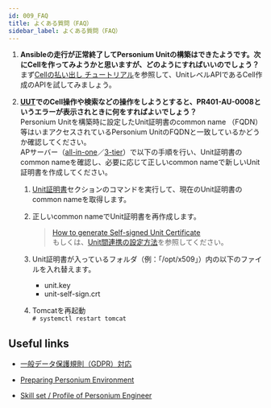 ```yaml
---
id: 009_FAQ
title: よくある質問（FAQ）  
sidebar_label: よくある質問（FAQ）  
---
```


1. **Ansibleの走行が正常終了してPersonium Unitの構築はできたようです。次にCellを作ってみようかと思いますが、どのようにすればいいのでしょう？**  
まず[Cellの払い出し チュートリアル](../unit-administrator/tutorial#sect5.1)を参照して、UnitレベルAPIであるCell作成のAPIを試してみましょう。  

1. **[UUT](../unit-administrator/Unit-User#unitユーザトークン（unit-user-token-uut）)でのCell操作や検索などの操作をしようとすると、PR401-AU-0008というエラーが表示されときに何をすればよいでしょう？**  
Personium Unitを構築時に設定したUnit証明書のcommon name （FQDN）等はいまアクセスされているPersonium UnitのFQDNと一致しているかどうか確認してください。  
APサーバー（[all-in-one](https://github.com/personium/ansible/tree/develop/all-in-one)／[3-tier](https://github.com/personium/ansible/tree/develop/3-tier)）で以下の手順を行い、Unit証明書のcommon nameを確認し、必要に応じて正しいcommon nameで新しいUnit証明書を作成してください。  
    1. [Unit証明書](../server-operator/Confirm_environment_settings#unit証明書)セクションのコマンドを実行して、現在のUnit証明書のcommon nameを取得します。  
    1. 正しいcommon nameでUnit証明書を再作成します。  
        > [How to generate Self-signed Unit Certificate](https://github.com/personium/ansible/blob/master/How_to_generate_Self-signed_Unit_Certificate.md)  
        > もしくは、[Unit間連携の設定方法](../server-operator/unit_coordination/)を参照してください。  
        
    1. Unit証明書が入っているフォルダ（例：「/opt/x509」）内の以下のファイルを入れ替えます。  
        - unit.key  
        - unit-self-sign.crt  
        
    1. Tomcatを再起動  
    ```# systemctl restart tomcat```  
    
## Useful links  
- [一般データ保護規則（GDPR）対応](https://hackmd.io/@dixonsiu/GDPR-Support-Personium-Japanese)  

- [Preparing Personium Environment](https://hackmd.io/@dixonsiu/Preparing-Personium-Environment)  

- [Skill set / Profile of Personium Engineer](https://hackmd.io/@dixonsiu/Personium-Engineer-Skill-Set)  
